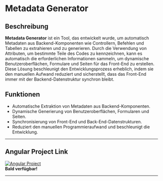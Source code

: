 # Metadata Generator

## Beschreibung

**Metadata Generator** ist ein Tool, das entwickelt wurde, um automatisch Metadaten aus Backend-Komponenten wie Controllern, Befehlen und Tabellen zu extrahieren und zu generieren. Durch die Verwendung von Attributen, um bestimmte Teile des Codes zu kennzeichnen, kann es automatisch die erforderlichen Informationen sammeln, um dynamische Benutzeroberflächen, Formulare und Seiten für das Front-End zu erstellen. Diese Lösung beschleunigt den Entwicklungsprozess erheblich, indem sie den manuellen Aufwand reduziert und sicherstellt, dass das Front-End immer mit der Backend-Datenstruktur synchron bleibt.

## Funktionen

- Automatische Extraktion von Metadaten aus Backend-Komponenten.
- Dynamische Generierung von Benutzeroberflächen, Formularen und Seiten.
- Synchronisierung von Front-End und Back-End-Datenstrukturen.
- Reduziert den manuellen Programmieraufwand und beschleunigt die Entwicklung.

---

## Angular Project Link

[![Angular Project](https://img.icons8.com/external-flaticons-lineal-color-flat-icons/64/external-angular-framework-flaticons-lineal-color-flat-icons.png)](https://github.com/your-angular-project-link)  
**Bald verfügbar!**

---
